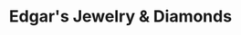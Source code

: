 ---
title: "Edgar's Jewelry & Diamonds"
url: /brooklyn/edgars-jewelry-and-diamonds/
shop: jewelry
---